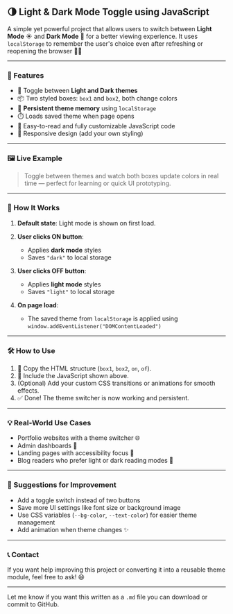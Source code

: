 
## 🌗 Light & Dark Mode Toggle using JavaScript

A simple yet powerful project that allows users to switch between **Light Mode** ☀️ and **Dark Mode** 🌙 for a better viewing experience.
It uses `localStorage` to remember the user's choice even after refreshing or reopening the browser 🔁💾

---

### 🚀 Features

* 🎨 Toggle between **Light and Dark themes**
* 📦 Two styled boxes: `box1` and `box2`, both change colors
* 💾 **Persistent theme memory** using `localStorage`
* ⏱️ Loads saved theme when page opens
* 🧠 Easy-to-read and fully customizable JavaScript code
* 📱 Responsive design (add your own styling)

---

### 🖼️ Live Example

> Toggle between themes and watch both boxes update colors in real time — perfect for learning or quick UI prototyping.

---

### 🧠 How It Works

1. **Default state**: Light mode is shown on first load.
2. **User clicks ON button**:

   * Applies **dark mode** styles
   * Saves `"dark"` to local storage
3. **User clicks OFF button**:

   * Applies **light mode** styles
   * Saves `"light"` to local storage
4. **On page load**:

   * The saved theme from `localStorage` is applied using `window.addEventListener("DOMContentLoaded")`

---


### 🛠️ How to Use

1. 🧱 Copy the HTML structure (`box1`, `box2`, `on`, `of`).
2. 📜 Include the JavaScript shown above.
3. (Optional) Add your custom CSS transitions or animations for smooth effects.
4. ✅ Done! The theme switcher is now working and persistent.

---

### 💡 Real-World Use Cases

* Portfolio websites with a theme switcher 🌐
* Admin dashboards 🧾
* Landing pages with accessibility focus 🦯
* Blog readers who prefer light or dark reading modes 📖

---

### 📌 Suggestions for Improvement

* Add a toggle switch instead of two buttons
* Save more UI settings like font size or background image
* Use CSS variables (`--bg-color`, `--text-color`) for easier theme management
* Add animation when theme changes ✨

---

### 📞 Contact

If you want help improving this project or converting it into a reusable theme module, feel free to ask! 😄

---

Let me know if you want this written as a `.md` file you can download or commit to GitHub.

